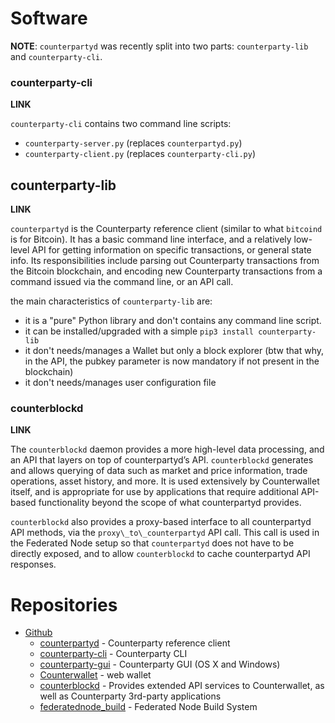 # Software

**NOTE**: `counterpartyd` was recently split into two parts: `counterparty-lib` and `counterparty-cli`.

### counterparty-cli

**LINK**

`counterparty-cli` contains two command line scripts:
- `counterparty-server.py` (replaces `counterpartyd.py`)
- `counterparty-client.py` (replaces `counterparty-cli.py`)

## counterparty-lib

**LINK**

`counterpartyd` is the Counterparty reference client (similar to what
`bitcoind` is for Bitcoin). It has a basic command line interface, and a
relatively low-level API for getting information on specific
transactions, or general state info. Its responsibilities include
parsing out Counterparty transactions from the Bitcoin blockchain, and
encoding new Counterparty transactions from a command issued via the
command line, or an API call.

the main characteristics of `counterparty-lib` are:
- it is a "pure" Python library and don't contains any command line script.
- it can be installed/upgraded with a simple `pip3 install counterparty-lib`
- it don't needs/manages a Wallet but only a block explorer (btw that why, in the API, the pubkey parameter is now mandatory if not present in the blockchain)
- it don't needs/manages user configuration file


### counterblockd

**LINK**

The `counterblockd` daemon provides a more high-level data processing, and
an API that layers on top of counterpartyd’s API. `counterblockd`
generates and allows querying of data such as market and price
information, trade operations, asset history, and more. It is used
extensively by Counterwallet itself, and is appropriate for use by
applications that require additional API-based functionality beyond the
scope of what counterpartyd provides. 

`counterblockd` also provides a
proxy-based interface to all counterpartyd API methods, via the
`proxy\_to\_counterpartyd` API call. This call is used in the Federated
Node setup so that `counterpartyd` does not have to be directly exposed,
and to allow `counterblockd` to cache counterpartyd API responses.


# Repositories

-   [Github][]
    -   [counterpartyd][] - Counterparty reference client
    -   [counterparty-cli][] - Counterparty CLI
    -   [counterparty-gui][] - Counterparty GUI (OS X and Windows)
    -   [Counterwallet][] - web wallet
    -   [counterblockd][] - Provides extended API services to Counterwallet, as well as Counterparty 3rd-party applications
    -   [federatednode_build](https://github.com/CounterpartyXCP/federatednode_build) - Federated Node Build System

[Github]: https://github.com/CounterpartyXCP
[counterpartyd]: https://github.com/CounterpartyXCP/counterpartyd
[counterparty-cli]: https://github.com/CounterpartyXCP/counterparty-cli
[counterparty-gui]: https://github.com/CounterpartyXCP/counterparty-gui
[counterblockd]: https://github.com/CounterpartyXCP/counterblockd
[Counterwallet]: https://github.com/CounterpartyXCP/counterwallet
